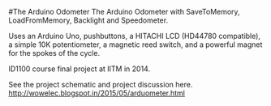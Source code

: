 #The Arduino Odometer
The Arduino Odometer with SaveToMemory, LoadFromMemory, Backlight and Speedometer.

Uses an Arduino Uno, pushbuttons, a HITACHI LCD (HD44780 compatible), a simple 10K potentiometer, a magnetic reed switch, and a powerful magnet for the spokes of the cycle.

ID1100 course final project at IITM in 2014.

See the project schematic and project discussion here.
http://wowelec.blogspot.in/2015/05/arduometer.html

